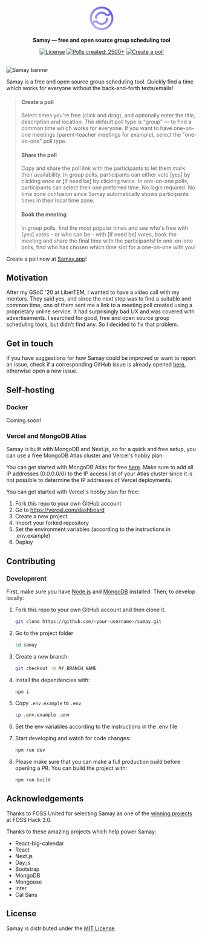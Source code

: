 <div align="center">
  <a href="https://samay.app/">
    <img
      src="./public/favicon.ico"
      alt="Samay Logo"
      height="64"
    />
  </a>
  <p>
    <b>
      Samay — free and open source group scheduling tool
    </b>
  </p>
  <p>

[![License](https://img.shields.io/github/license/anandbaburajan/samay?color=%23000000&style=for-the-badge)](https://github.com/anandbaburajan/samay/blob/main/LICENSE)
[![Polls created: 2500+](https://shields.io/badge/style-2500+-black?&style=for-the-badge&label=Polls%20created)](https://samay.app/)
[![Create a poll](https://shields.io/badge/style-Now-black?&style=for-the-badge&label=Create%20a%20poll)](https://samay.app/)

  </p>
  <br/>
</div>

<img src="./public/banner.png" alt="Samay banner"/>

<br/>

Samay is a free and open source group scheduling tool. Quickly find a time which works for everyone without the back-and-forth texts/emails!

> #### Create a poll
>
> Select times you're free (click and drag), and optionally enter the title, description and location. The default poll type is "group" — to find a common time which works for everyone. If you want to have one-on-one meetings (parent-teacher meetings for example), select the "one-on-one" poll type.
>
> #### Share the poll
>
> Copy and share the poll link with the participants to let them mark their availability. In group polls, participants can either vote [yes] by clicking once or [if need be] by clicking twice. In one-on-one polls, participants can select their one preferred time. No login required. No time zone confusion since Samay automatically shows participants times in their local time zone.
>
> #### Book the meeting
>
> In group polls, find the most popular times and see who's free with [yes] votes - or who can be - with [if need be] votes, book the meeting and share the final time with the participants! In one-on-one polls, find who has chosen which time slot for a one-on-one with you!

Create a poll now at [Samay.app](https://samay.app/)!

## Motivation

After my GSoC '20 at LiberTEM, I wanted to have a video call with my mentors. They said yes, and since the next step was to find a suitable and common time, one of them sent me a link to a meeting poll created using a proprietary online service. It had surprisingly bad UX and was covered with advertisements. I searched for good, free and open source group scheduling tools, but didn't find any. So I decided to fix that problem.

## Get in touch

If you have suggestions for how Samay could be improved or want to report an issue, check if a corresponding GitHub issue is already opened [here](https://github.com/anandbaburajan/samay/issues), otherwise open a new issue.

## Self-hosting

### Docker

Coming soon!

### Vercel and MongoDB Atlas

Samay is built with MongoDB and Next.js, so for a quick and free setup, you can use a free MongoDB Atlas cluster and Vercel's hobby plan.

You can get started with MongoDB Atlas for free [here](https://www.mongodb.com/basics/mongodb-atlas-tutorial). Make sure to add all IP addresses (0.0.0.0/0) to the IP access list of your Atlas cluster since it is not possible to determine the IP addresses of Vercel deployments.

You can get started with Vercel's hobby plan for free:

1. Fork this repo to your own GitHub account
2. Go to https://vercel.com/dashboard
3. Create a new project
4. Import your forked repository
5. Set the environment variables (according to the instructions in .env.example)
6. Deploy

## Contributing

### Development

First, make sure you have [Node.js](https://nodejs.org/en/) and [MongoDB](https://www.mongodb.com/docs/manual/installation/#mongodb-installation-tutorials) installed. Then, to develop locally:

1. Fork this repo to your own GitHub account and then clone it.

   ```sh
   git clone https://github.com/<your-username>/samay.git
   ```

2. Go to the project folder

   ```sh
   cd samay
   ```

3. Create a new branch:

   ```sh
   git checkout -b MY_BRANCH_NAME
   ```

4. Install the dependencies with:

   ```sh
   npm i
   ```

5. Copy `.env.example` to `.env`

   ```sh
   cp .env.example .env
   ```

6. Set the env variables according to the instructions in the .env file

7. Start developing and watch for code changes:

   ```sh
   npm run dev
   ```

8. Please make sure that you can make a full production build before opening a PR. You can build the project with:

   ```sh
   npm run build
   ```

## Acknowledgements

Thanks to FOSS United for selecting Samay as one of the [winning projects](https://forum.fossunited.org/t/foss-hack-3-0-results/1882) at FOSS Hack 3.0.

Thanks to these amazing projects which help power Samay:

- React-big-calendar
- React
- Next.js
- Day.js
- Bootstrap
- MongoDB
- Mongoose
- Inter
- Cal Sans

## License

Samay is distributed under the [MIT License](https://github.com/anandbaburajan/samay/blob/main/LICENSE).
